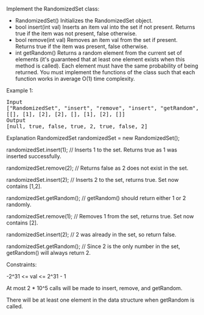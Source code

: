 Implement the RandomizedSet class:
<ul>
<li>RandomizedSet() Initializes the RandomizedSet object.</li>

<li>bool insert(int val) Inserts an item val into the set if not present. Returns true if the item was not present, false otherwise.</li>

<li>bool remove(int val) Removes an item val from the set if present. Returns true if the item was present, false otherwise.</li>

<li>int getRandom() Returns a random element from the current set of elements (it's guaranteed that at least one element exists when this method is called). Each element must have the same probability of being returned.
You must implement the functions of the class such that each function works in average O(1) time complexity.</li>

 </ul>

Example 1:
<pre>
Input
["RandomizedSet", "insert", "remove", "insert", "getRandom", "remove", "insert", "getRandom"]
[[], [1], [2], [2], [], [1], [2], []]
Output
[null, true, false, true, 2, true, false, 2]
</pre>
Explanation
RandomizedSet randomizedSet = new RandomizedSet();

randomizedSet.insert(1); // Inserts 1 to the set. Returns true as 1 was inserted successfully.

randomizedSet.remove(2); // Returns false as 2 does not exist in the set.

randomizedSet.insert(2); // Inserts 2 to the set, returns true. Set now contains [1,2].

randomizedSet.getRandom(); // getRandom() should return either 1 or 2 randomly.

randomizedSet.remove(1); // Removes 1 from the set, returns true. Set now contains [2].

randomizedSet.insert(2); // 2 was already in the set, so return false.

randomizedSet.getRandom(); // Since 2 is the only number in the set, getRandom() will always return 2.
 

Constraints:

-2^31 <= val <= 2^31 - 1

At most 2 * 10^5 calls will be made to insert, remove, and getRandom.

There will be at least one element in the data structure when getRandom is called.
